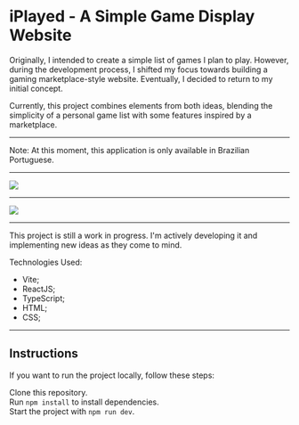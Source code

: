 # iPlayed - A Simple Game Display Website

Originally, I intended to create a simple list of games I plan to play. However, during the development process, I shifted my focus towards building a gaming marketplace-style website. Eventually, I decided to return to my initial concept.

Currently, this project combines elements from both ideas, blending the simplicity of a personal game list with some features inspired by a marketplace.

---

Note: At this moment, this application is only available in Brazilian Portuguese.

---

<img src="https://media.discordapp.net/attachments/1294265426464866364/1294266174300749854/WhatsApp_Image_2024-10-11_at_08.49.08.jpeg?ex=670a62ce&is=6709114e&hm=d9dd7dfb1ffded78d382a6aa3b7893c002d37ecb36956455b35bfcbc74f4b844&=&format=webp&width=894&height=418"/>

---

<img src="https://media.discordapp.net/attachments/1294265426464866364/1294266120152285275/WhatsApp_Image_2024-10-11_at_08.50.06.jpeg?ex=670a62c1&is=67091141&hm=644aa628f6b740a3d9e05a0338e013b99b68eef0ee966df49920c04f8259cd42&=&format=webp&width=894&height=418"/>

---

This project is still a work in progress. I'm actively developing it and implementing new ideas as they come to mind.

Technologies Used:

*  Vite;
*  ReactJS;
*  TypeScript;
*  HTML;
*  CSS;

---

## Instructions

If you want to run the project locally, follow these steps:

Clone this repository. <br/>
Run `npm install` to install dependencies.<br/>
Start the project with `npm run dev`.

